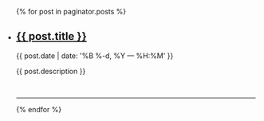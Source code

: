 <ul class="post-list">
    {% for post in paginator.posts %}
      <li>
        <h2><a class="post-title" href="{{ post.url | prepend: site.baseurl }}">{{ post.title }}</a></h2>
        <p class="post-meta">{{ post.date | date: '%B %-d, %Y — %H:%M' }}</p>
        <p>{{ post.description }}</p>
        <br/>
        <hr/>
      </li>
    {% endfor %}
</ul>
